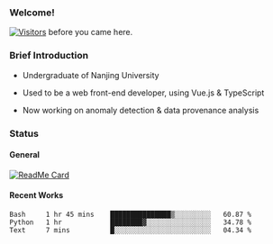 ### Welcome!

[![Visitors](https://visitor-badge.laobi.icu/badge?page_id=HermitSun.HermitSun)]() before you came here.

### Brief Introduction

- Undergraduate of Nanjing University

- Used to be a web front-end developer, using Vue.js & TypeScript

- Now working on anomaly detection & data provenance analysis

### Status

#### General

[![ReadMe Card](https://github-readme-stats.hermitsun.vercel.app/api?username=HermitSun&count_private=true&show_icons=true)]()

#### Recent Works

<!--START_SECTION:waka-->
```text
Bash     1 hr 45 mins    ███████████████▒░░░░░░░░░   60.87 % 
Python   1 hr            ████████▓░░░░░░░░░░░░░░░░   34.78 % 
Text     7 mins          █░░░░░░░░░░░░░░░░░░░░░░░░   04.34 % 
```
<!--END_SECTION:waka-->

